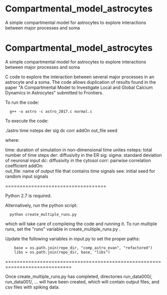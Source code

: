 # Compartmental_model_astrocytes
A simple compartmental model for astrocytes to explore interactions between major processes and soma

# Compartmental_model_astrocytes
A simple compartmental model for astrocytes to explore interactions between major processes and soma


C code to explore the interaction between several major processes in an astrocyte and a soma. The code allows duplication of results found in the paper 
"A Compartmental Model to Investigate Local and Global Calcium Dynamics in Astrocytes" submitted to Frontiers. 

To run the code: 

      g++ -o astro -c astro_2017.c normal.c
      
      
To execute the code: 

   ./astro time nsteps der sig dc corr addOn out_file seed
   
where: 

   time:     duration of simulation in non-dimensional time unites
   nsteps:   total number of time steps
   der:      diffusivity in the ER
   sig:      sigma: standard deviation of neuronal input
   dc:       diffusivity in the cytosol
   corr:     pairwise correlation coefficient
   addOn:    
   out_file: name of output file that contains time signals
   see:      initial seed for random input signals
   
   ===================================
   
   Python 2.7 is required.
   
   Alternatively, run the python script: 
   
      python create_multiple_runs.py
      
   which will take care of compileing the code and running it. To run multiple runs, set the "runs" variable
   in create_multiple_runs.py . 
   
   Update the following variables in input.py to set the proper paths: 
   
        base = os.path.join(repo_dir, "comp_astro_evan", "refactored")
        libs = os.path.join(repo_dir, base, "libs")
        
  =============================================================================
  
  Once create_multiple_runs.py has completed, directories run_data000/, run_data001/, ... will have been created, 
  which will contain output files, and csv files with spiking data. 
  
